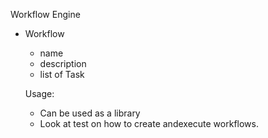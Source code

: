 Workflow Engine

- Workflow
    - name
    - description
    - list of Task
    
    
    Usage:
    
    - Can be used as a library
    - Look at test on how to create andexecute workflows.
